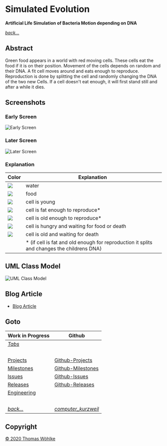 # Simulated Evolution

**Artificial Life Simulation of Bacteria Motion depending on DNA**

*[back...](TABS.md)* 

## Abstract

Green food appears in a world with red moving cells. These cells eat the food if it is on their position.
Movement of the cells depends on random and their DNA. A fit cell moves around and eats enough to reproduce.
Reproduction is done by splitting the cell and randomly changing the DNA of the two new Cells.
If a cell doesn't eat enough, it will first stand still and after a while it dies.

## Screenshots

### Early Screen 

![Early Screen](../../../../etc/tabs/img/simulatedevolution/screen1.png)

### Later Screen 

![Later Screen](../../../../etc/tabs/img/simulatedevolution/screen2.png)

### Explanation

| Color | Explanation |
|-------|-------------|
| ![](../../../../etc/tabs/img/simulatedevolution/black.png) | water           |
| ![](../../../../etc/tabs/img/simulatedevolution/green.png) | food            |
| ![](../../../../etc/tabs/img/simulatedevolution/blue.png) | cell is young   |
| ![](../../../../etc/tabs/img/simulatedevolution/yellow.png)  | cell is fat enough to reproduce*   |
| ![](../../../../etc/tabs/img/simulatedevolution/red.png)  | cell is old enough to reproduce*   |
| ![](../../../../etc/tabs/img/simulatedevolution/light_gray.png)  | cell is hungry and waiting for food or death   |
| ![](../../../../etc/tabs/img/simulatedevolution/dark_gray.png)  | cell is old and waiting for death   |
| &nbsp; | * (if cell is fat and old enough for reproduction it splits and changes the childrens DNA)   |

## UML Class Model

![UML Class Model](../../../../etc/tabs/img/simulatedevolution/Class_Model.jpg)

## Blog Article 
* [Blog Article](http://thomas-woehlke.blogspot.de/2016/01/simulated-evolution-artificial-life-and.html)

## Goto

| Work in Progress | Github                          |
|------------------|---------------------------------|
| *[Tabs](TABS.md)* | &nbsp; |
| &nbsp; | &nbsp; |
| [Projects](../../../../src/main/site/markdown/PROJECTS.md)       | [Github-Projects](https://github.com/Computer-Kurzweil/computer_kurzweil/projects) |
| [Milestones](../../../../src/main/site/markdown/MILESTONES.md)   | [Github-Milestones](https://github.com/Computer-Kurzweil/computer_kurzweil/milestones) |
| [Issues](../../../../src/main/site/markdown/ISSUES.md)           | [Github-Issues](https://github.com/Computer-Kurzweil/computer_kurzweil/issues) |
| [Releases](../../../../src/main/site/markdown/RELEASES.md)       | [Github-Releases](https://github.com/Computer-Kurzweil/computer_kurzweil/releases) |
| [Engineering](../../../../src/main/site/markdown/ENGINEERING.md) | &nbsp; |
| &nbsp; | &nbsp; |
| *[back...](../../../../README.md)* | *[computer_kurzweil](https://github.com/Computer-Kurzweil/computer_kurzweil)* |

## Copyright
[&copy; 2020 Thomas W&ouml;hlke](../../../../src/main/site/markdown/LICENSE.code.md)



